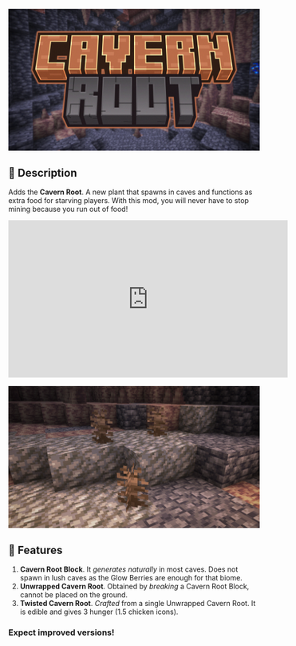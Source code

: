 ![Cavern Root Thumbnail](gallery/Thumbnail.jpg)

## 🫚 Description
Adds the **Cavern Root**. A new plant that spawns in caves and functions as extra food for starving players. With this mod, you will never have to stop mining because you run out of food!

<iframe width="560" height="315" src="https://www.youtube-nocookie.com/embed/OOYN8MyYDsQ" title="YouTube video player" frameborder="0" allow="accelerometer; autoplay; clipboard-write; encrypted-media; gyroscope; picture-in-picture; web-share" allowfullscreen></iframe>

![Cavern Root Patch](gallery/Cavern-root-patch.jpg)

## 📖 Features
1. **Cavern Root Block**. It _generates naturally_ in most caves. Does not spawn in lush caves as the Glow Berries are enough for that biome.
2. **Unwrapped Cavern Root**. Obtained by _breaking_ a Cavern Root Block, cannot be placed on the ground.
3. **Twisted Cavern Root**. _Crafted_ from a single Unwrapped Cavern Root. It is edible and gives 3 hunger (1.5 chicken icons).

### Expect improved versions!
